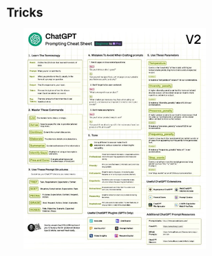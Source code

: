 # Tricks

<figure><img src="../.gitbook/assets/image (248).png" alt=""><figcaption></figcaption></figure>
